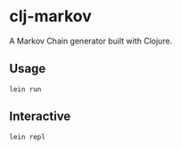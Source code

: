 # clj-markov

A Markov Chain generator built with Clojure.

## Usage

    lein run
    
## Interactive

    lein repl
